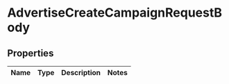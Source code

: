 # AdvertiseCreateCampaignRequestBody

## Properties
Name | Type | Description | Notes
------------ | ------------- | ------------- | -------------
